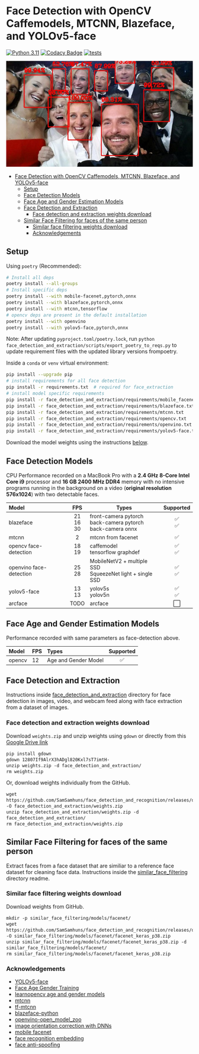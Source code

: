 # Face Detection with OpenCV Caffemodels, MTCNN, Blazeface, and YOLOv5-face

[![Python 3.11](https://img.shields.io/badge/python-3.11-green.svg)](https://www.python.org/downloads/release/python-3110/)
[![Codacy Badge](https://app.codacy.com/project/badge/Grade/07b06636035d460c8e6e53a6eb88eea4)](https://www.codacy.com/gh/SamSamhuns/face_detection_and_recognition/dashboard?utm_source=github.com&amp;utm_medium=referral&amp;utm_content=SamSamhuns/face_detection_and_recognition&amp;utm_campaign=Badge_Grade)
[![tests](https://github.com/SamSamhuns/face_detection_and_recognition/actions/workflows/main.yml/badge.svg)](https://github.com/SamSamhuns/face_detection_and_recognition/actions/workflows/main.yml)

<img src="readme_img/detected_faces.jpg" />

- [Face Detection with OpenCV Caffemodels, MTCNN, Blazeface, and YOLOv5-face](#face-detection-with-opencv-caffemodels-mtcnn-blazeface-and-yolov5-face)
  - [Setup](#setup)
  - [Face Detection Models](#face-detection-models)
  - [Face Age and Gender Estimation Models](#face-age-and-gender-estimation-models)
  - [Face Detection and Extraction](#face-detection-and-extraction)
    - [Face detection and extraction weights download](#face-detection-and-extraction-weights-download)
  - [Similar Face Filtering for faces of the same person](#similar-face-filtering-for-faces-of-the-same-person)
    - [Similar face filtering weights download](#similar-face-filtering-weights-download)
    - [Acknowledgements](#acknowledgements)

## Setup

Using `poetry` (Recommended):

```bash
# Install all deps
poetry install --all-groups
# Install specific deps
poetry install --with mobile-facenet,pytorch,onnx
poetry install --with blazeface,pytorch,onnx
poetry install --with mtcnn,tensorflow
# opencv deps are present in the default installation
poetry install --with openvino
poetry install --with yolov5-face,pytorch,onnx
```

Note: After updating `pyproject.toml/poetry.lock`, run `python face_detection_and_extraction/scripts/export_poetry_to_reqs.py` to update requirement files with the updated library versions frompoetry.

Inside a `conda` or `venv` virtual environment:

```bash
pip install --upgrade pip
# install requirements for all face detection
pip install -r requirements.txt  # required for face_extraction
# install model specific requirements
pip install -r face_detection_and_extraction/requirements/mobile_facenet.txt
pip install -r face_detection_and_extraction/requirements/blazeface.txt
pip install -r face_detection_and_extraction/requirements/mtcnn.txt
pip install -r face_detection_and_extraction/requirements/opencv.txt
pip install -r face_detection_and_extraction/requirements/openvino.txt
pip install -r face_detection_and_extraction/requirements/yolov5-face.txt
```

Download the model weights using the instructions [below](#face-detection-and-extraction-weights-download).

## Face Detection Models

CPU Performance recorded on a MacBook Pro with a **2.4 GHz 8-Core Intel Core i9** processor and **16 GB 2400 MHz DDR4** memory with no intensive programs running in the background on a video (**original resolution 576x1024**) with two detectable faces.

| Model                   |          FPS         | <center>Types</center>                                                |          <center>Supported</center>         |
| :---------------------- | :------------------: | :-------------------------------------------------------------------- | :-----------------------------------------: |
| blazeface               | 21 <br/> 16 <br/> 30 | front-camera pytorch <br/> back-camera pytorch <br/> back-camera onnx | :white_check_mark: <br/> :white_check_mark: |
| mtcnn                   |           2          | mtcnn from facenet                                                    |              :white_check_mark:             |
| opencv face-detection   |      18 <br/> 19     | caffemodel <br/> tensorflow graphdef                                  | :white_check_mark: <br/> :white_check_mark: |
| openvino face-detection |      25 <br/> 28     | MobileNetV2 + multiple SSD <br/> SqueezeNet light + single SSD        | :white_check_mark: <br/> :white_check_mark: |
| yolov5-face             |     13 <br/>  13     | yolov5s <br/> yolov5n                                                 | :white_check_mark: <br/> :white_check_mark: |
| arcface                 |         TODO         | arcface                                                               |             :white_large_square:            |

## Face Age and Gender Estimation Models

Performance recorded with same parameters as face-detection above.

| Model  | FPS | Types                |      Supported     |
| :----- | :-- | :------------------- | :----------------: |
| opencv | 12  | Age and Gender Model | :white_check_mark: |

## Face Detection and Extraction

Instructions inside [face_detection_and_extraction](face_detection_and_extraction/README.md) directory for face detection in images, video, and webcam feed along with face extraction from a dataset of images.

### Face detection and extraction weights download

Download `weights.zip` and unzip weights using `gdown` or directly from this [Google Drive link](https://drive.google.com/file/d/17FXIcOSaVwvpjsnfenkm1bZNmmG6VBIi/view?usp=sharing)

```shell
pip install gdown
gdown 12807If9AlrX3hADgl820Kxl7sT7imtH-
unzip weights.zip -d face_detection_and_extraction/
rm weights.zip
```

Or, download weights individually from the GitHub.

```shell
wget https://github.com/SamSamhuns/face_detection_and_recognition/releases/download/v2.0.0/weights.zip -O face_detection_and_extraction/weights.zip
unzip face_detection_and_extraction/weights.zip -d face_detection_and_extraction/
rm face_detection_and_extraction/weights.zip
```

## Similar Face Filtering for faces of the same person

Extract faces from a face dataset that are similiar to a reference face dataset for cleaning face data. Instructions inside the [similar_face_filtering](face_detection_and_recognition/similar_face_filtering/README.md) directory readme.

### Similar face filtering weights download

Download weights from GitHub.

```shell
mkdir -p similar_face_filtering/models/facenet/
wget https://github.com/SamSamhuns/face_detection_and_recognition/releases/download/v2.0.0/facenet_keras_p38.zip -O similar_face_filtering/models/facenet/facenet_keras_p38.zip
unzip similar_face_filtering/models/facenet/facenet_keras_p38.zip -d similar_face_filtering/models/facenet/
rm similar_face_filtering/models/facenet/facenet_keras_p38.zip
```

### Acknowledgements

-   [YOLOv5-face](https://github.com/deepcam-cn/yolov5-face)
-   [Face Age Gender Training](https://github.com/tae898/age-gender)
-   [learnopencv age and gender models](https://github.com/spmallick/learnopencv)
-   [mtcnn](https://github.com/ipazc/mtcnn)
-   [tf-mtcnn](https://github.com/blaueck/tf-mtcnn)
-   [blazeface-python](https://github.com/hollance/BlazeFace-PyTorch)
-   [openvino-open_model_zoo](https://github.com/openvinotoolkit/open_model_zoo)
-   [image orientation correction with DNNs](https://d4nst.github.io/2017/01/12/image-orientation/)
-   [mobile facenet](https://github.com/xuexingyu24/MobileFaceNet_Tutorial_Pytorch)
-   [face recognition embedding](https://github.com/deepinsight/insightface/tree/master/model_zoo)
-   [face anti-spoofing](https://github.com/kprokofi/light-weight-face-anti-spoofing)
